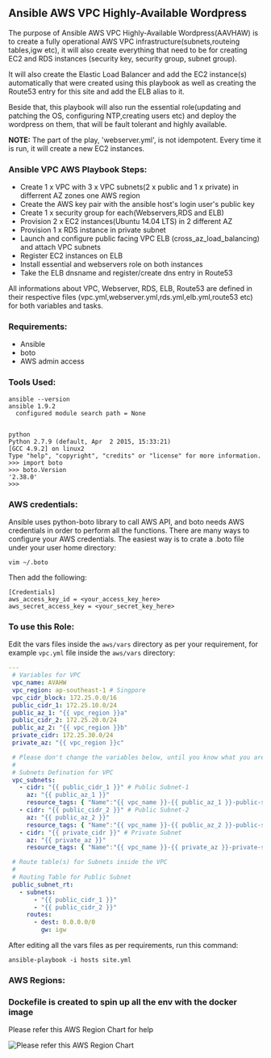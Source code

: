 Ansible AWS VPC Highly-Available Wordpress
----------------------

The purpose of Ansible AWS VPC Highly-Available Wordpress(AAVHAW) is to create a fully operational AWS VPC infrastructure(subnets,routeing tables,igw etc), it will also create everything that need to be for creating EC2 and RDS instances (security key, security group, subnet group).

It will also create the Elastic Load Balancer and add the EC2 instance(s) automatically that were created using this playbook as well as creating the Route53 entry for this site and add the ELB alias to it. 

Beside that, this playbook will also run the essential role(updating and patching the OS, configuring NTP,creating users etc) and deploy the wordpress on them, that will be fault tolerant and highly available.

**NOTE:** The part of the play, 'webserver.yml', is not idempotent. Every time it is run, it will create a new EC2 instances.

### Ansible VPC AWS Playbook Steps:

- Create 1 x VPC with 3 x VPC subnets(2 x public and 1 x private) in differrent AZ zones one AWS region
- Create the AWS key pair with the ansible host's login user's public key
- Create 1 x security group for each(Webservers,RDS and ELB)
- Provision 2 x EC2 instances(Ubuntu 14.04 LTS) in 2 different AZ
- Provision 1 x RDS instance in private subnet
- Launch and configure public facing VPC ELB (cross_az_load_balancing) and attach VPC subnets
- Register EC2 instances on ELB
- Install essential and webservers role on both instances
- Take the ELB dnsname and register/create dns entry in Route53

All informations about VPC, Webserver, RDS, ELB, Route53 are defined in their respective files (vpc.yml,webserver.yml,rds.yml,elb.yml,route53 etc) for both variables and tasks.

### Requirements:

- Ansible
- boto
- AWS admin access

### Tools Used:
```shell
ansible --version
ansible 1.9.2
  configured module search path = None


python
Python 2.7.9 (default, Apr  2 2015, 15:33:21) 
[GCC 4.9.2] on linux2
Type "help", "copyright", "credits" or "license" for more information.
>>> import boto
>>> boto.Version
'2.38.0'
>>>
```
### AWS credentials:

Ansible uses python-boto library to call AWS API, and boto needs AWS credentials in order to perform all the functions. There are many ways to configure your AWS credentials. The easiest way is to crate a .boto file under your user home directory:
```shell
vim ~/.boto
```
Then add the following:
```shell
[Credentials]
aws_access_key_id = <your_access_key_here>
aws_secret_access_key = <your_secret_key_here>
```

### To use this Role:

Edit the vars files inside the `aws/vars` directory as per your requirement, for example `vpc.yml` file inside the `aws/vars` directory:
```yaml
---
 # Variables for VPC
 vpc_name: AVAHW
 vpc_region: ap-southeast-1 # Singpore
 vpc_cidr_block: 172.25.0.0/16
 public_cidr_1: 172.25.10.0/24
 public_az_1: "{{ vpc_region }}a"
 public_cidr_2: 172.25.20.0/24
 public_az_2: "{{ vpc_region }}b"
 private_cidr: 172.25.30.0/24
 private_az: "{{ vpc_region }}c"

 # Please don't change the variables below, until you know what you are doing
 #
 # Subnets Defination for VPC
 vpc_subnets:
   - cidr: "{{ public_cidr_1 }}" # Public Subnet-1
     az: "{{ public_az_1 }}"
     resource_tags: { "Name":"{{ vpc_name }}-{{ public_az_1 }}-public-subnet" }
   - cidr: "{{ public_cidr_2 }}" # Public Subnet-2
     az: "{{ public_az_2 }}"
     resource_tags: { "Name":"{{ vpc_name }}-{{ public_az_2 }}-public-subnet" }
   - cidr: "{{ private_cidr }}" # Private Subnet
     az: "{{ private_az }}"
     resource_tags: { "Name":"{{ vpc_name }}-{{ private_az }}-private-subnet" }

 # Route table(s) for Subnets inside the VPC
 #
 # Routing Table for Public Subnet
 public_subnet_rt:
   - subnets:
       - "{{ public_cidr_1 }}"
       - "{{ public_cidr_2 }}"
     routes:
       - dest: 0.0.0.0/0
         gw: igw
```
After editing all the vars files as per requirements, run this command:
```shell
ansible-playbook -i hosts site.yml
```
### AWS Regions:

### Dockefile is created to spin up all the env with the docker image ###

Please refer this AWS Region Chart for help

![Please refer this AWS Region Chart](http://s14.postimg.org/my8ap29sh/AWSRegions.jpg)
